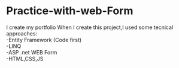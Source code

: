 # Practice-with-web-Form
I create my portfolio 
When I  create this project,I used some tecnical approaches:</br> 
-Entity Framework (Code first)</br>
-LINQ</br>
-ASP .net WEB Form</br>
-HTML,CSS,JS</br>

